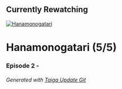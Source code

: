 ﻿
## Currently Rewatching

[![Hanamonogatari](https://s4.anilist.co/file/anilistcdn/media/anime/cover/medium/bx20593-Y7r9YayAjo9g.jpg)](https://anilist.co/anime/20593)

# Hanamonogatari (5/5)

### Episode 2 - 

###### *Generated with [Taiga Update Git](https://github.com/nike4613/taiga-update-git)*